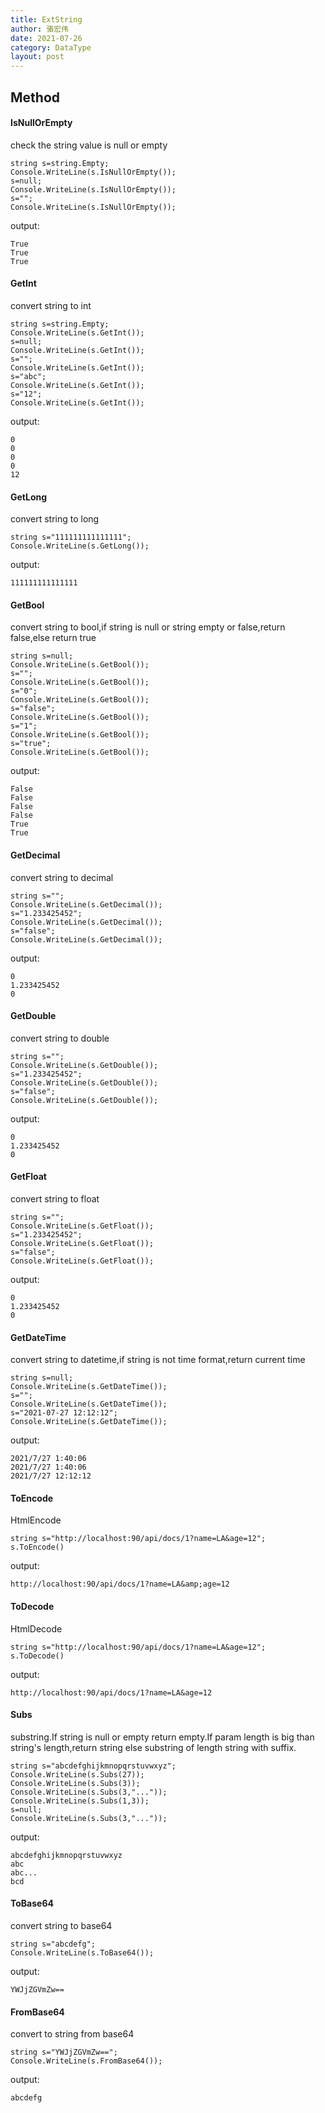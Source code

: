 ```yaml
---
title: ExtString
author: 骆宏伟
date: 2021-07-26
category: DataType
layout: post
---
```


## Method

#### IsNullOrEmpty
check the string value is null or empty
```
string s=string.Empty;
Console.WriteLine(s.IsNullOrEmpty());
s=null;
Console.WriteLine(s.IsNullOrEmpty());
s="";
Console.WriteLine(s.IsNullOrEmpty());
```
output:
```
True
True
True
```

#### GetInt
convert string to int
```
string s=string.Empty;
Console.WriteLine(s.GetInt());
s=null;
Console.WriteLine(s.GetInt());
s="";
Console.WriteLine(s.GetInt());
s="abc";
Console.WriteLine(s.GetInt());
s="12";
Console.WriteLine(s.GetInt());
```
output:
```
0
0
0
0
12
```

#### GetLong
convert string to long
```
string s="111111111111111";
Console.WriteLine(s.GetLong());
```
output:
```
111111111111111
```

#### GetBool
convert string to bool,if string is null or string empty or false,return false,else return true
```
string s=null;
Console.WriteLine(s.GetBool());
s="";
Console.WriteLine(s.GetBool());
s="0";
Console.WriteLine(s.GetBool());
s="false";
Console.WriteLine(s.GetBool());
s="1";
Console.WriteLine(s.GetBool());
s="true";
Console.WriteLine(s.GetBool());
```
output:
```
False
False
False
False
True
True
```

#### GetDecimal
convert string to decimal
```
string s="";
Console.WriteLine(s.GetDecimal());
s="1.233425452";
Console.WriteLine(s.GetDecimal());
s="false";
Console.WriteLine(s.GetDecimal());
```
output:
```
0
1.233425452
0
```

#### GetDouble
convert string to double
```
string s="";
Console.WriteLine(s.GetDouble());
s="1.233425452";
Console.WriteLine(s.GetDouble());
s="false";
Console.WriteLine(s.GetDouble());
```
output:
```
0
1.233425452
0
```

#### GetFloat
convert string to float
```
string s="";
Console.WriteLine(s.GetFloat());
s="1.233425452";
Console.WriteLine(s.GetFloat());
s="false";
Console.WriteLine(s.GetFloat());
```
output:
```
0
1.233425452
0
```

#### GetDateTime
convert string to datetime,if string is not time format,return current time
```
string s=null;
Console.WriteLine(s.GetDateTime());
s="";
Console.WriteLine(s.GetDateTime());
s="2021-07-27 12:12:12";
Console.WriteLine(s.GetDateTime());
```
output:
```
2021/7/27 1:40:06
2021/7/27 1:40:06
2021/7/27 12:12:12
```

#### ToEncode
HtmlEncode
```
string s="http://localhost:90/api/docs/1?name=LA&age=12";
s.ToEncode()
```
output:
```
http://localhost:90/api/docs/1?name=LA&amp;age=12
```
#### ToDecode
HtmlDecode
```
string s="http://localhost:90/api/docs/1?name=LA&age=12";
s.ToDecode()
```
output:
```
http://localhost:90/api/docs/1?name=LA&age=12
```

#### Subs
substring.If string is null or empty return empty.If param length is big than string's length,return string else substring of length string with suffix.
```
string s="abcdefghijkmnopqrstuvwxyz";
Console.WriteLine(s.Subs(27));
Console.WriteLine(s.Subs(3));
Console.WriteLine(s.Subs(3,"..."));
Console.WriteLine(s.Subs(1,3));
s=null;
Console.WriteLine(s.Subs(3,"..."));
```
output:
```
abcdefghijkmnopqrstuvwxyz
abc
abc...
bcd

```

#### ToBase64
convert string to base64
```
string s="abcdefg";
Console.WriteLine(s.ToBase64());
```
output:
```
YWJjZGVmZw==
```

#### FromBase64
convert to string from base64
```
string s="YWJjZGVmZw==";
Console.WriteLine(s.FromBase64());
```
output:
```
abcdefg
```
